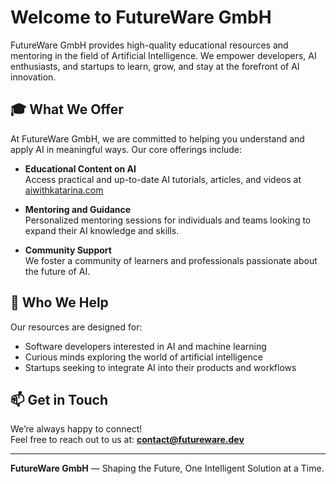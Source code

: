 # Welcome to FutureWare GmbH

FutureWare GmbH provides high-quality educational resources and mentoring in the field of Artificial Intelligence. We empower developers, AI enthusiasts, and startups to learn, grow, and stay at the forefront of AI innovation.

## 🎓 What We Offer

At FutureWare GmbH, we are committed to helping you understand and apply AI in meaningful ways. Our core offerings include:

- **Educational Content on AI**  
  Access practical and up-to-date AI tutorials, articles, and videos at [aiwithkatarina.com](https://aiwithkatarina.com)

- **Mentoring and Guidance**  
  Personalized mentoring sessions for individuals and teams looking to expand their AI knowledge and skills.

- **Community Support**  
  We foster a community of learners and professionals passionate about the future of AI.

## 🚀 Who We Help

Our resources are designed for:

- Software developers interested in AI and machine learning  
- Curious minds exploring the world of artificial intelligence  
- Startups seeking to integrate AI into their products and workflows  

## 📫 Get in Touch

We’re always happy to connect!  
Feel free to reach out to us at: **[contact@futureware.dev](mailto:contact@futureware.dev)**

---

**FutureWare GmbH** — Shaping the Future, One Intelligent Solution at a Time.
